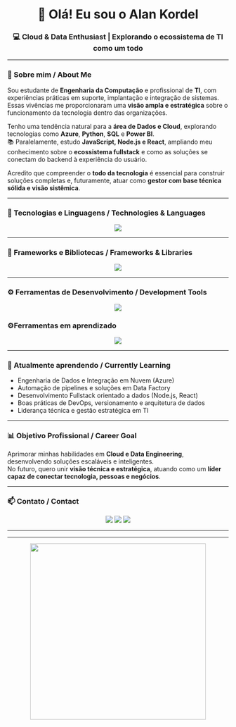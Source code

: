 <h1 align="center">👋 Olá! Eu sou o Alan Kordel</h1>
<h3 align="center">💻 Cloud & Data Enthusiast | Explorando o ecossistema de TI como um todo</h3>

---

### 🚀 Sobre mim / About Me

Sou estudante de **Engenharia da Computação** e profissional de **TI**, com experiências práticas em suporte, implantação e integração de sistemas.  
Essas vivências me proporcionaram uma **visão ampla e estratégica** sobre o funcionamento da tecnologia dentro das organizações.  

Tenho uma tendência natural para a **área de Dados e Cloud**, explorando tecnologias como **Azure**, **Python**, **SQL** e **Power BI**.  
📚 Paralelamente, estudo **JavaScript, Node.js e React**, ampliando meu conhecimento sobre o **ecossistema fullstack** e como as soluções se conectam do backend à experiência do usuário.

Acredito que compreender o **todo da tecnologia** é essencial para construir soluções completas e, futuramente, atuar como **gestor com base técnica sólida e visão sistêmica**.

---

### 🧠 Tecnologias e Linguagens / Technologies & Languages

<p align="center">
  <img src="https://skillicons.dev/icons?i=python,powershell,mysql,js,c,cpp" />
</p>

---

### 🚀 Frameworks e Bibliotecas / Frameworks & Libraries

<p align="center">
  <img src="https://skillicons.dev/icons?i=azure,aws,powerbi,docker" />
</p>

---

### ⚙️ Ferramentas de Desenvolvimento / Development Tools

<p align="center">
  <img src="https://skillicons.dev/icons?i=git,github,vscode,figma,postman" />
</p>

### ⚙️Ferramentas em aprendizado

<p align="center">
  <img src="https://skillicons.dev/icons?i=css,react,nodejs,express" />
</p>

---

### 🌱 Atualmente aprendendo / Currently Learning

- Engenharia de Dados e Integração em Nuvem (Azure)  
- Automação de pipelines e soluções em Data Factory  
- Desenvolvimento Fullstack orientado a dados (Node.js, React)  
- Boas práticas de DevOps, versionamento e arquitetura de dados  
- Liderança técnica e gestão estratégica em TI  

---

### 📊 Objetivo Profissional / Career Goal

Aprimorar minhas habilidades em **Cloud e Data Engineering**, desenvolvendo soluções escaláveis e inteligentes.  
No futuro, quero unir **visão técnica e estratégica**, atuando como um **líder capaz de conectar tecnologia, pessoas e negócios**.

---

### 📫 Contato / Contact

<p align="center">
  <a href="alan.kordel@outlook.com.br"><img src="https://img.shields.io/badge/Email-0078D4?style=for-the-badge&logo=gmail&logoColor=white"/></a>
  <a href="https://www.linkedin.com/in/alan-kordel-b3366115b/"><img src="https://img.shields.io/badge/LinkedIn-0A66C2?style=for-the-badge&logo=linkedin&logoColor=white"/></a>
  <a href="hhttps://github.com/alankordel"><img src="https://img.shields.io/badge/GitHub-333333?style=for-the-badge&logo=github&logoColor=white"/></a>
</p>

---



---

<p align="center">
  <img src="https://raw.githubusercontent.com/saadeghi/saadeghi/master/dino.gif" width="400" />
</p>
